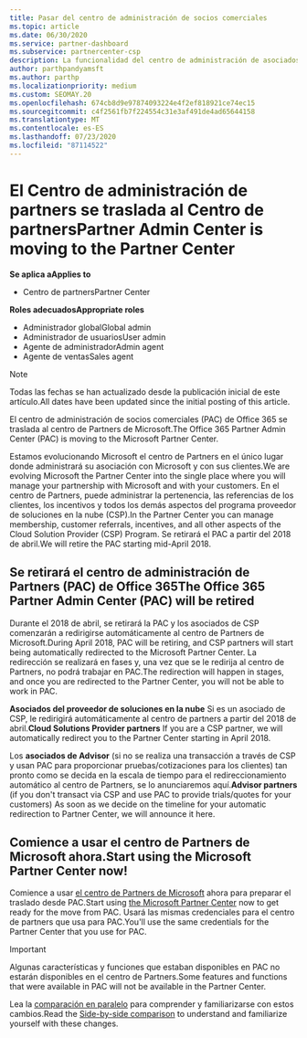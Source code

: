 ```yaml
---
title: Pasar del centro de administración de socios comerciales
ms.topic: article
ms.date: 06/30/2020
ms.service: partner-dashboard
ms.subservice: partnercenter-csp
description: La funcionalidad del centro de administración de asociados de Office 365 está pasando al centro de Partners.
author: parthpandyamsft
ms.author: parthp
ms.localizationpriority: medium
ms.custom: SEOMAY.20
ms.openlocfilehash: 674cb8d9e97874093224e4f2ef818921ce74ec15
ms.sourcegitcommit: c4f2561fb7f224554c31e3af491de4ad65644158
ms.translationtype: MT
ms.contentlocale: es-ES
ms.lasthandoff: 07/23/2020
ms.locfileid: "87114522"
---
```

# <a name="partner-admin-center-is-moving-to-the-partner-center"></a><span data-ttu-id="2da72-103">El Centro de administración de partners se traslada al Centro de partners</span><span class="sxs-lookup"><span data-stu-id="2da72-103">Partner Admin Center is moving to the Partner Center</span></span>

<span data-ttu-id="2da72-104">**Se aplica a**</span><span class="sxs-lookup"><span data-stu-id="2da72-104">**Applies to**</span></span>

- <span data-ttu-id="2da72-105">Centro de partners</span><span class="sxs-lookup"><span data-stu-id="2da72-105">Partner Center</span></span>

<span data-ttu-id="2da72-106">**Roles adecuados**</span><span class="sxs-lookup"><span data-stu-id="2da72-106">**Appropriate roles**</span></span>
- <span data-ttu-id="2da72-107">Administrador global</span><span class="sxs-lookup"><span data-stu-id="2da72-107">Global admin</span></span>
- <span data-ttu-id="2da72-108">Administrador de usuarios</span><span class="sxs-lookup"><span data-stu-id="2da72-108">User admin</span></span>
- <span data-ttu-id="2da72-109">Agente de administrador</span><span class="sxs-lookup"><span data-stu-id="2da72-109">Admin agent</span></span>
- <span data-ttu-id="2da72-110">Agente de ventas</span><span class="sxs-lookup"><span data-stu-id="2da72-110">Sales agent</span></span>

> [!NOTE]  
> <span data-ttu-id="2da72-111">Todas las fechas se han actualizado desde la publicación inicial de este artículo.</span><span class="sxs-lookup"><span data-stu-id="2da72-111">All dates have been updated since the initial posting of this article.</span></span>

<span data-ttu-id="2da72-112">El centro de administración de socios comerciales (PAC) de Office 365 se traslada al centro de Partners de Microsoft.</span><span class="sxs-lookup"><span data-stu-id="2da72-112">The Office 365 Partner Admin Center (PAC) is moving to the Microsoft Partner Center.</span></span>

<span data-ttu-id="2da72-113">Estamos evolucionando Microsoft el centro de Partners en el único lugar donde administrará su asociación con Microsoft y con sus clientes.</span><span class="sxs-lookup"><span data-stu-id="2da72-113">We are evolving Microsoft the Partner Center into the single place where you will manage your partnership with Microsoft and with your customers.</span></span> <span data-ttu-id="2da72-114">En el centro de Partners, puede administrar la pertenencia, las referencias de los clientes, los incentivos y todos los demás aspectos del programa proveedor de soluciones en la nube (CSP).</span><span class="sxs-lookup"><span data-stu-id="2da72-114">In the Partner Center you can manage membership, customer referrals, incentives, and all other aspects of the Cloud Solution Provider (CSP) Program.</span></span> <span data-ttu-id="2da72-115">Se retirará el PAC a partir del 2018 de abril.</span><span class="sxs-lookup"><span data-stu-id="2da72-115">We will retire the PAC starting mid-April 2018.</span></span>

## <a name="the-office-365-partner-admin-center-pac-will-be-retired"></a><span data-ttu-id="2da72-116">Se retirará el centro de administración de Partners (PAC) de Office 365</span><span class="sxs-lookup"><span data-stu-id="2da72-116">The Office 365 Partner Admin Center (PAC) will be retired</span></span>

<span data-ttu-id="2da72-117">Durante el 2018 de abril, se retirará la PAC y los asociados de CSP comenzarán a redirigirse automáticamente al centro de Partners de Microsoft.</span><span class="sxs-lookup"><span data-stu-id="2da72-117">During April 2018, PAC will be retiring, and CSP partners will start being automatically redirected to the Microsoft Partner Center.</span></span> <span data-ttu-id="2da72-118">La redirección se realizará en fases y, una vez que se le redirija al centro de Partners, no podrá trabajar en PAC.</span><span class="sxs-lookup"><span data-stu-id="2da72-118">The redirection will happen in stages, and once you are redirected to the Partner Center, you will not be able to work in PAC.</span></span> 

<span data-ttu-id="2da72-119">**Asociados del proveedor de soluciones en la nube** Si es un asociado de CSP, le redirigirá automáticamente al centro de partners a partir del 2018 de abril.</span><span class="sxs-lookup"><span data-stu-id="2da72-119">**Cloud Solutions Provider partners** If you are a CSP partner, we will automatically redirect you to the Partner Center starting in April 2018.</span></span> 

<span data-ttu-id="2da72-120">Los **asociados de Advisor** (si no se realiza una transacción a través de CSP y usan PAC para proporcionar pruebas/cotizaciones para los clientes) tan pronto como se decida en la escala de tiempo para el redireccionamiento automático al centro de Partners, se lo anunciaremos aquí.</span><span class="sxs-lookup"><span data-stu-id="2da72-120">**Advisor partners** (if you don't transact via CSP and use PAC to provide trials/quotes for your customers) As soon as we decide on the timeline for your automatic redirection to Partner Center, we will announce it here.</span></span> 

## <a name="start-using-the-microsoft-partner-center-now"></a><span data-ttu-id="2da72-121">Comience a usar el centro de Partners de Microsoft ahora.</span><span class="sxs-lookup"><span data-stu-id="2da72-121">Start using the Microsoft Partner Center now!</span></span>

<span data-ttu-id="2da72-122">Comience a usar [el centro de Partners de Microsoft](https://partnercenter.microsoft.com/) ahora para preparar el traslado desde PAC.</span><span class="sxs-lookup"><span data-stu-id="2da72-122">Start using [the Microsoft Partner Center](https://partnercenter.microsoft.com/) now to get ready for the move from PAC.</span></span>  <span data-ttu-id="2da72-123">Usará las mismas credenciales para el centro de partners que usa para PAC.</span><span class="sxs-lookup"><span data-stu-id="2da72-123">You'll use the same credentials for the Partner Center that you use for PAC.</span></span>

> [!IMPORTANT]  
> <span data-ttu-id="2da72-124">Algunas características y funciones que estaban disponibles en PAC no estarán disponibles en el centro de Partners.</span><span class="sxs-lookup"><span data-stu-id="2da72-124">Some features and functions that were available in PAC will not be available in the Partner Center.</span></span>

 <span data-ttu-id="2da72-125">Lea la [comparación en paralelo](moving-from-pac-to-pc.md) para comprender y familiarizarse con estos cambios.</span><span class="sxs-lookup"><span data-stu-id="2da72-125">Read the [Side-by-side comparison](moving-from-pac-to-pc.md) to understand and familiarize yourself with these changes.</span></span> 